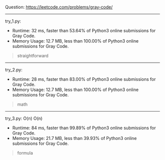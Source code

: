 Question: https://leetcode.com/problems/gray-code/

---

try_1.py:
* Runtime: 32 ms, faster than 53.64% of Python3 online submissions for Gray Code.
* Memory Usage: 12.7 MB, less than 100.00% of Python3 online submissions for Gray Code.

> straightforward

---

try_2.py:
* Runtime: 28 ms, faster than 83.00% of Python3 online submissions for Gray Code.
* Memory Usage: 12.7 MB, less than 100.00% of Python3 online submissions for Gray Code.

> math

---

try_3.py: O(n) O(n)

* Runtime: 84 ms, faster than 99.89% of Python3 online submissions for Gray Code.
* Memory Usage: 21.7 MB, less than 39.93% of Python3 online submissions for Gray Code.

> formula
